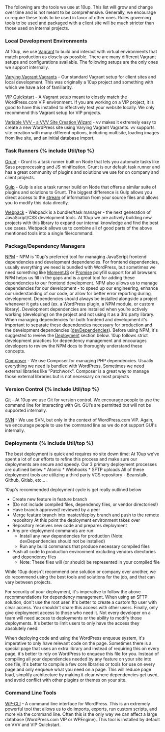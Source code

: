 The following are the tools we use at 10up. This list will grow and change over time and is not meant to be comprehensive. Generally, we encourage or require these tools to be used in favor of other ones. Rules governing tools to be used and packaged with a client site will be much stricter than those used on internal projects.

<h3 id="local-development">Local Development Environments</h3>

At 10up, we use [Vagrant](https://www.vagrantup.com/) to build and interact with virtual environments that match production as closely as possible. There are many different Vagrant setups and configurations available. The following setups are the only ones we support internally.

[Varying Vagrant Vagrants](https://github.com/Varying-Vagrant-Vagrants/VVV) - Our standard Vagrant setup for client sites and local development. This was originally a 10up project and something with which we have a lot of familiarity.

[VIP Quickstart](https://github.com/Automattic/vip-quickstart) - A Vagrant setup meant to closely match the WordPress.com VIP environment. If you are working on a VIP project, it is good to have this installed to effectively test your website locally. We only recommend this Vagrant setup for VIP projects.

[Variable VVV - a VVV Site Creation Wizard](https://github.com/bradp/vv) - vv makes it extremely easy to create a new WordPress site using Varying Vagrant Vagrants. vv supports site creation with many different options, including multisite, loading images from live site, and an initial database import.

<h3 id="task-runners">Task Runners {% include Util/top %}</h3>

[Grunt](http://gruntjs.com/) - Grunt is a task runner built on Node that lets you automate tasks like Sass preprocessing and JS minification. Grunt is our default task runner and has a great community of plugins and solutions we use for on company and client projects.

[Gulp](http://gulpjs.com/) - Gulp is also a task runner build on Node that offers a similar suite of plugins and solutions to Grunt. The biggest difference is Gulp allows you direct access to the [stream](https://nodejs.org/api/stream.html) of information from your source files and allows you to modify this data directly.

[Webpack](https://webpack.github.io/) - Webpack is a bundler/task manager - the next generation of JavaScript/CSS development tools. At 10up we are actively building new projects with this library to expand our internal knowledge and find the best use cases. Webpack allows us to combine all of good parts of the above mentioned tools into a single file/command.

<h3 id="package-managers">Package/Dependency Managers</h3>

[NPM](https://www.npmjs.com/) - NPM is 10up's preferred tool for managing JavaScript frontend dependencies and development dependencies. For frontend dependencies, usually everything we need is bundled with WordPress, but sometimes we need something like [MomentJS](http://momentjs.com/) or [Promise](https://developer.mozilla.org/en-US/docs/Web/JavaScript/Reference/Global_Objects/Promise) polyfill support for all browsers. NPM helps us fill in the gaps and is a great tool for adding these dependencies to our frontend development. NPM also allows us to manage dependencies for our development - to speed up our engineering, enhance our understanding of our code, or allow for better error reporting during development. Dependencies should always be installed alongside a project whenever it gets used (ex. a WordPress plugin, a NPM module, or custom library). Development dependencies are installed when you’re actively working (developing) on the project and not using it as a 3rd party library. When managing dependencies for both frontend and development it's important to separate these [dependencies](https://docs.npmjs.com/files/package.json#dependencies) necessary for production and the development dependencies ([devDependencies](https://docs.npmjs.com/files/package.json#devdependencies)). Before using NPM, it's suggested to review the [Deployment](#deployments) section below. 10up follows strict development practices for dependency management and encourages developers to review the NPM docs to thoroughly understand these concepts.

[Composer](https://getcomposer.org) - We use Composer for managing PHP dependencies. Usually everything we need is bundled with WordPress. Sometimes we need external libraries like "Patchwork". Composer is a great way to manage those external libraries but is not necessary on most projects

<h3 id="version-control">Version Control {% include Util/top %}</h3>

[Git](http://git-scm.com) - At 10up we use Git for version control. We encourage people to use the command line for interacting with Git. GUI’s are permitted but will not be supported internally.

[SVN](https://subversion.apache.org/) - We use SVN, but only in the context of WordPress.com VIP. Again, we encourage people to use the command line as we do not support GUI's internally.

<h3 id="deployments">Deployments {% include Util/top %}</h3>
The best deployment is quick and requires no site down time: At 10up we’ve spent a lot of our efforts to refine this process and make sure our deployments are secure and speedy. Our 3 primary deployment processes are outlined below
* Atomic
* Webhooks
* SFTP uploads
All of these deployment tools are utilizing a third party VCS repository - Beanstalk, Github, Gitlab, etc... .

10up's recommended deployment cycle is get really outlined below

* Create new feature in feature branch
* (Do not include compiled files, dependency files, or vendor directories!)
* Have branch approved/ reviewed by a peer
* Merge feature branch into master/deploy branch and push to the remote repository
At this point the deployment environment takes over
* Repository receives new code and prepares deployment
* Any pre-deployment commands are run
	* Install any new dependencies for production (Note: devDependencies should not be installed)
	* Run any build commands that produce necessary compiled files
* Push all code to production environment excluding vendors directories and dependency files
	* Note: These files will (or should) be represented in your compiled file

While 10up doesn't recommend one solution or company over another, we do recommend using the best tools and solutions for the job, and that can vary between projects.

For security of your deployment, it's imperative to follow the above recommendations for dependency management. When using an SFTP solution, don't use the root user. It's better to create a custom ftp user with clear access. You shouldn't share this access with other users. Finally, only give deployment access to those who need it. Not every developer on a team will need access to deployments or the ability to modify those deployments. It's better to limit users to only have the access they absolutely need.

When deploying code and using the WordPress enqueue system, it's imperative to only have relevant code on the page. Sometimes there is a special page that uses an extra library and instead of requiring this on every page, it's better to rely on WordPress to enqueue this file for you. Instead of compiling all your dependencies needed by any feature on your site into one file, it's better to compile a few core libraries or tools for use on every page and only enqueue what you need on a page. This will reduce page load, simplify architecture by making it clear where dependencies get used, and avoid conflict with other plugins or themes on your site.

<h3 id="command-line">Command Line Tools</h3>

[WP-CLI](http://wp-cli.org) - A command line interface for WordPress. This is an extremely powerful tool that allows us to do imports, exports, run custom scripts, and more via the command line. Often this is the only way we can affect a large database (WordPress.com VIP or WPEngine). This tool is installed by default on VVV and VIP Quickstart.
